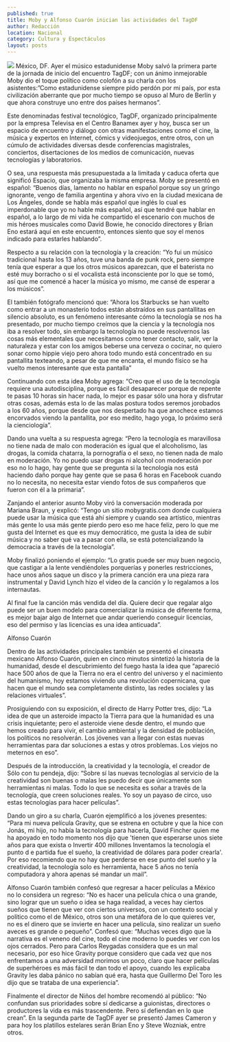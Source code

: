 ```yaml
---
published: true
title: Moby y Alfonso Cuarón inician las actividades del TagDF
author: Redacción
location: Nacional
category: Cultura y Espectáculos
layout: posts
---
```


![](http://i.imgur.com/QhTYOgpm.jpg)
México, DF. Ayer el músico estadunidense Moby salvó la primera parte de la jornada de inicio del encuentro TagDF; con un ánimo inmejorable Moby dio el toque político como colofón a su charla con los asistentes:”Como estadunidense siempre pido perdón por mi país, por esta civilización aberrante que por mucho tiempo se opuso al Muro de Berlín y que ahora construye uno entre dos países hermanos”.

Este denominadas festival tecnológico, TagDF, organizado principalmente por la empresa Televisa en el Centro Banamex ayer y hoy, busca ser un espacio de encuentro y diálogo con otras manifestaciones como el cine, la música y expertos en Internet, cómics y videojuegos, entre otros, con un cúmulo de actividades diversas desde conferencias magistrales, conciertos, disertaciones de los medios de comunicación, nuevas tecnologías y laboratorios.

O sea, una respuesta más presupuestada a la limitada y caduca oferta que significó Espacio, que organizaba la misma empresa. Moby se presentó en español: “Buenos días, lamento no hablar en español porque soy un gringo ignorante, vengo de familia argentina y ahora vivo en la ciudad mexicana de Los Ángeles, donde se habla más español que inglés lo cual es imperdonable que yo no hable más español, así que tendré que hablar en español, a lo largo de mi vida he compartido el escenario con muchos de mis héroes musicales como David Bowie, he conocido directores y Brian Eno estará aquí en este encuentro, entonces siento que soy el menos indicado para estarles hablando”.

Respecto a su relación con la tecnología y la creación: “Yo fui un músico tradicional hasta los 13 años, tuve una banda de punk rock, pero siempre tenía que esperar a que los otros músicos aparezcan, que el baterista no esté muy borracho o si el vocalista está inconsciente por lo que se tomó, así que me comencé a hacer la música yo mismo, me cansé de esperar a los músicos”.

El también fotógrafo mencionó que: “Ahora los Starbucks se han vuelto como entrar a un monasterio todos están abstraídos en sus pantallitas en silencio absoluto, es un fenómeno interesante cómo la tecnología se nos ha presentado, por mucho tiempo creímos que la ciencia y la tecnología nos iba a resolver todo, sin embargo la tecnología no puede resolvernos las cosas más elementales que necesitamos como tener contacto, salir, ver la naturaleza y estar con los amigos beberse una cerveza o cocinar, no quiero sonar como hippie viejo pero ahora todo mundo está concentrado en su pantallita texteando, a pesar de que me encanta, el mundo físico se ha vuelto menos interesante que esta pantalla”

Continuando con esta idea Moby agrega: “Creo que el uso de la tecnología requiere una autodisciplina, porque es fácil desaparecer porque de repente te pasas 10 horas sin hacer nada, lo mejor es pasar sólo una hora y disfrutar otras cosas, además esta lo de las malas postura todos seremos jorobados a los 60 años, porque desde que nos despertado ha que anochece estamos encorvados viendo la pantallita, por eso medito, hago yoga, lo próximo será la cienciología”.

Dando una vuelta a su respuesta agrega: “Pero la tecnología es maravillosa no tiene nada de malo con moderación es igual que el alcoholismo, las drogas, la comida chatarra, la pornografía o el sexo, no tienen nada de malo en moderación. Yo no puedo usar drogas ni alcohol con moderación por eso no lo hago, hay gente que se pregunta si la tecnología nos está haciendo daño porque hay gente que se pasa 6 horas en Facebook cuando no lo necesita, no necesita estar viendo fotos de sus compañeros que fueron con él a la primaria”.

Zanjando el anterior asunto Moby viró la conversación moderada por Mariana Braun, y explicó: “Tengo un sitio mobygratis.com donde cualquiera puede usar la música que está ahí siempre y cuando sea artístico, mientras más gente lo usa más gente pierdo pero eso me hace feliz, pero lo que me gusta del Internet es que es muy democrático, me gusta la idea de subir música y no saber qué va a pasar con ella, se está potencializando la democracia a través de la tecnología”.

Moby finalizó poniendo el ejemplo: “Lo gratis puede ser muy buen negocio, que castigar a la lente vendiéndoles porquerías y ponerles restricciones, hace unos años saque un disco y la primera canción era una pieza rara instrumental y David Lynch hizo el video de la canción y lo regalamos a los internautas.

Al final fue la canción más vendida del día. Quiere decir que regalar algo puede ser un buen modelo para comercializar la música de diferente forma, es mejor bajar algo de Internet que andar queriendo conseguir licencias, eso del permiso y las licencias es una idea anticuada”.

Alfonso Cuarón

Dentro de las actividades principales también se presentó el cineasta mexicano Alfonso Cuarón, quien en cinco minutos sintetizó la historia de la humanidad, desde el descubrimiento del fuego hasta la idea que “apareció hace 500 años de que la Tierra no era el centro del universo y el nacimiento del humanismo, hoy estamos viviendo una revolución copernicana, que hacen que el mundo sea completamente distinto, las redes sociales y las relaciones virtuales”.

Prosiguiendo con su exposición, el directo de Harry Potter tres, dijo: “La idea de que un asteroide impacto la Tierra para que la humanidad es una crisis inquietante; pero el asteroide viene desde dentro, el mundo que hemos creado para vivir, el cambio ambiental y la densidad de población, los políticos no resolverán. Los jóvenes van a llegar con estas nuevas herramientas para dar soluciones a estas y otros problemas. Los viejos no meternos en eso”.

Después de la introducción, la creatividad y la tecnología, el creador de Sólo con tu pendeja, dijo: “Sobre sí las nuevas tecnologías al servicio de la creatividad son buenas o malas les puedo decir que únicamente son herramientas ni malas. Todo lo que se necesita es soñar a través de la tecnología, que creen soluciones reales. Yo soy un payaso de circo, uso estas tecnologías para hacer películas”.

Dando un giro a su charla, Cuarón ejemplificó a los jóvenes presentes: “Para mi nueva película Gravity, que se estrena en octubre y que la hice con Jonás, mi hijo, no había la tecnología para hacerla, David Fincher quien me ha apoyado en todo momento nos dijo que 'tienen que esperarse unos siete años para que exista o Invertir 400 millones Inventamos la tecnología el punto d e partida fue el sueño, la creatividad de dólares para poder crearla'. Por eso recomiendo que no hay que perderse en ese punto del sueño y la creatividad, la tecnología solo es herramienta, hace 5 años no tenía computadora y ahora apenas sé mandar un mail”.

Alfonso Cuarón también confesó que regresar a hacer películas a México no lo considera un regreso: “No es hacer una película chica o una grande, sino lograr que un sueño o idea se haga realidad, a veces hay ciertos sueños que tienen que ver con ciertos universos, con un contexto social y político como el de México, otros son una metáfora de lo que quieres ver, no es el dinero que se invierte en hacer una película, sino realizar un sueño aveces es grande o pequeño”. Confesó que: “Muchas veces digo que la narrativa es el veneno del cine, todo el cine moderno lo puedes ver con los ojos cerrados. Pero para Carlos Reygadas considera que es un mal necesario, por eso hice Gravity porque considero que cada vez que nos enfrentamos a una adversidad morimos un poco, claro que hacer películas de superhéroes es más fácil te dan todo el apoyo, cuando les explicaba Gravity les daba pánico no sabían qué era, hasta que Guillermo Del Toro les dijo que se trataba de una experiencia”.

Finalmente el director de Niños del hombre recomendó al público: “No confundan sus prioridades sobre sí dedicarse a guionistas, directores o productores la vida es más trascendente. Pero sí defiendan en lo que crean”. En la segunda parte de TagDF ayer se presentó James Cameron y para hoy los platillos estelares serán Brian Eno y Steve Wozniak, entre otros.
